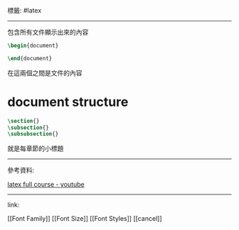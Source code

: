 標籤: #latex 

---

包含所有文件顯示出來的內容

```latex
\begin{document}

\end{document}
```

在這兩個之間是文件的內容

# document structure

```latex
\section{}
\subsection{}
\subsubsection{}
```

就是每章節的小標題

---

參考資料:

[latex full course - youtube](https://youtu.be/fCzF5gDy60g)

---

link:

[[Font Family]]
[[Font Size]]
[[Font Styles]]
[[cancel]]